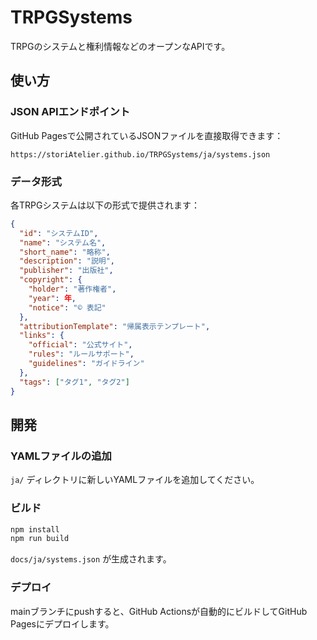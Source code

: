 # TRPGSystems
TRPGのシステムと権利情報などのオープンなAPIです。

## 使い方

### JSON APIエンドポイント

GitHub Pagesで公開されているJSONファイルを直接取得できます：

```
https://storiAtelier.github.io/TRPGSystems/ja/systems.json
```

### データ形式

各TRPGシステムは以下の形式で提供されます：

```json
{
  "id": "システムID",
  "name": "システム名",
  "short_name": "略称",
  "description": "説明",
  "publisher": "出版社",
  "copyright": {
    "holder": "著作権者",
    "year": 年,
    "notice": "© 表記"
  },
  "attributionTemplate": "帰属表示テンプレート",
  "links": {
    "official": "公式サイト",
    "rules": "ルールサポート",
    "guidelines": "ガイドライン"
  },
  "tags": ["タグ1", "タグ2"]
}
```

## 開発

### YAMLファイルの追加

`ja/` ディレクトリに新しいYAMLファイルを追加してください。

### ビルド

```bash
npm install
npm run build
```

`docs/ja/systems.json` が生成されます。

### デプロイ

mainブランチにpushすると、GitHub Actionsが自動的にビルドしてGitHub Pagesにデプロイします。
